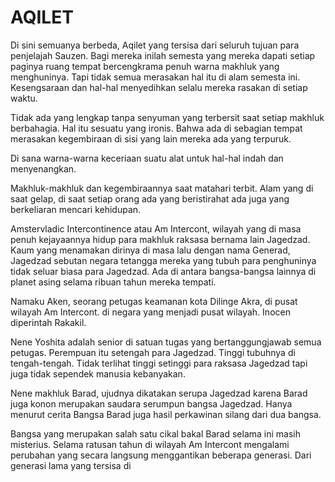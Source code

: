 AQILET
=

Di sini semuanya berbeda, Aqilet yang tersisa dari seluruh tujuan para penjelajah Sauzen. Bagi mereka inilah semesta yang mereka dapati setiap paginya ruang tempat bercengkrama penuh warna makhluk yang menghuninya. Tapi tidak semua merasakan hal itu di alam semesta ini. Kesengsaraan dan hal-hal menyedihkan selalu mereka rasakan di setiap waktu.

Tidak ada yang lengkap tanpa senyuman yang terbersit saat setiap makhluk berbahagia. Hal itu sesuatu yang ironis. Bahwa ada di sebagian tempat merasakan kegembiraan di sisi yang lain mereka ada yang terpuruk.

Di sana warna-warna keceriaan suatu alat untuk hal-hal indah dan menyenangkan. 

Makhluk-makhluk dan kegembiraannya saat matahari terbit. Alam yang di saat gelap, di saat setiap orang ada yang beristirahat ada juga yang berkeliaran mencari kehidupan.

Amstervladic Intercontinence atau Am Intercont, wilayah yang di masa penuh kejayaannya hidup para  makhluk raksasa bernama lain Jagedzad. Kaum yang menamakan dirinya di masa lalu dengan nama Generad, Jagedzad sebutan negara tetangga mereka yang tubuh para penghuninya tidak seluar biasa para Jagedzad. Ada di antara bangsa-bangsa lainnya di planet asing selama ribuan tahun mereka tempati. 

Namaku Aken, seorang petugas keamanan kota Dilinge Akra, di pusat wilayah Am Intercont. di negara yang menjadi pusat wilayah. Inocen diperintah Rakakil. 

Nene Yoshita adalah senior di satuan tugas yang bertanggungjawab semua petugas. Perempuan itu setengah para Jagedzad. Tinggi tubuhnya di tengah-tengah. Tidak terlihat tinggi setinggi para raksasa Jagedzad tapi juga tidak sependek manusia kebanyakan.

Nene makhluk Barad, ujudnya dikatakan serupa Jagedzad karena Barad juga konon merupakan saudara serumpun bangsa Jagedzad. Hanya menurut cerita Bangsa Barad juga hasil perkawinan silang dari dua bangsa.

Bangsa yang merupakan salah satu cikal bakal Barad selama ini masih misterius. Selama ratusan tahun di wilayah Am Intercont mengalami perubahan yang secara langsung menggantikan beberapa generasi. Dari generasi lama yang tersisa di 
